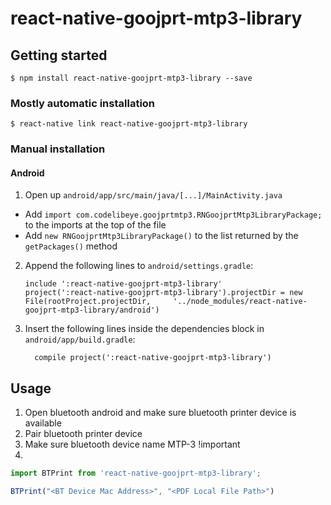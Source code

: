
# react-native-goojprt-mtp3-library

## Getting started

`$ npm install react-native-goojprt-mtp3-library --save`

### Mostly automatic installation

`$ react-native link react-native-goojprt-mtp3-library`

### Manual installation

#### Android

1. Open up `android/app/src/main/java/[...]/MainActivity.java`
  - Add `import com.codelibeye.goojprtmtp3.RNGoojprtMtp3LibraryPackage;` to the imports at the top of the file
  - Add `new RNGoojprtMtp3LibraryPackage()` to the list returned by the `getPackages()` method
2. Append the following lines to `android/settings.gradle`:
  	```
  	include ':react-native-goojprt-mtp3-library'
  	project(':react-native-goojprt-mtp3-library').projectDir = new File(rootProject.projectDir, 	'../node_modules/react-native-goojprt-mtp3-library/android')
  	```
3. Insert the following lines inside the dependencies block in `android/app/build.gradle`:
  	```
      compile project(':react-native-goojprt-mtp3-library')
  	```


## Usage

1. Open bluetooth android and make sure bluetooth printer device is available
2. Pair bluetooth printer device
3. Make sure bluetooth device name MTP-3 !important
4. 
```javascript
import BTPrint from 'react-native-goojprt-mtp3-library';

BTPrint("<BT Device Mac Address>", "<PDF Local File Path>")
```
